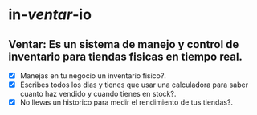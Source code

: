 # in-*ventar*-io
Ventar: Es un sistema de manejo y control de inventario para tiendas fisicas en tiempo real.
----
- [x] Manejas en tu negocio un inventario fisico?.
- [x] Escribes todos los dias y tienes que usar una calculadora para saber cuanto haz vendido y cuando tienes en stock?.
- [x] No llevas un historico para medir el rendimiento de tus tiendas?.
